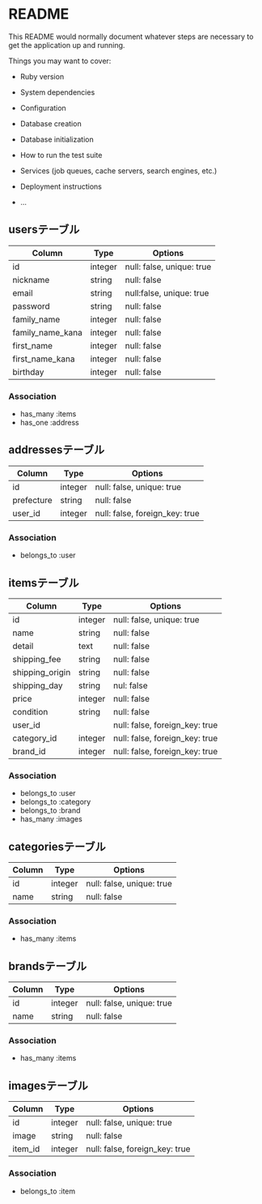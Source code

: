 # README

This README would normally document whatever steps are necessary to get the
application up and running.

Things you may want to cover:

* Ruby version

* System dependencies

* Configuration

* Database creation

* Database initialization

* How to run the test suite

* Services (job queues, cache servers, search engines, etc.)

* Deployment instructions

* ...


## usersテーブル

|Column|Type|Options|
|------|----|-------|
|id|integer|null: false, unique: true|
|nickname|string|null: false|
|email|string|null:false, unique: true|
|password|string|null: false|
|family_name|integer|null: false|
|family_name_kana|integer|null: false|
|first_name|integer|null: false|
|first_name_kana|integer|null: false|
|birthday|integer|null: false|

### Association
- has_many :items
- has_one :address

## addressesテーブル

|Column|Type|Options|
|------|----|-------|
|id|integer|null: false, unique: true|
|prefecture|string|null: false|
|user_id|integer|null: false, foreign_key: true|

### Association
- belongs_to :user

## itemsテーブル

|Column|Type|Options|
|------|----|-------|
|id|integer|null: false, unique: true|
|name|string|null: false|
|detail|text|null: false|
|shipping_fee|string|null: false|
|shipping_origin|string|null: false|
|shipping_day|string|nul: false|
|price|integer|null: false|
|condition|string|null: false|
|user_id||null: false, foreign_key: true|
|category_id|integer|null: false, foreign_key: true|
|brand_id|integer|null: false, foreign_key: true|

### Association
- belongs_to :user
- belongs_to :category
- belongs_to :brand
- has_many :images

## categoriesテーブル

|Column|Type|Options|
|------|----|-------|
|id|integer|null: false, unique: true|
|name|string|null: false|

### Association
- has_many :items

## brandsテーブル

|Column|Type|Options|
|------|----|-------|
|id|integer|null: false, unique: true|
|name|string|null: false|

### Association
- has_many :items

## imagesテーブル

|Column|Type|Options|
|------|----|-------|
|id|integer|null: false, unique: true|
|image|string|null: false|
|item_id|integer|null: false, foreign_key: true|

### Association
- belongs_to :item
